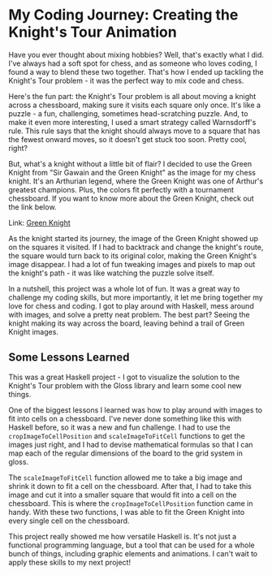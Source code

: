 # My Coding Journey: Creating the Knight's Tour Animation

Have you ever thought about mixing hobbies? Well, that's exactly what I did. I've always had a soft spot for chess, and as someone who loves coding, I found a way to blend these two together. That's how I ended up tackling the Knight's Tour problem - it was the perfect way to mix code and chess.

Here's the fun part: the Knight's Tour problem is all about moving a knight across a chessboard, making sure it visits each square only once. It's like a puzzle - a fun, challenging, sometimes head-scratching puzzle. And, to make it even more interesting, I used a smart strategy called Warnsdorff's rule. This rule says that the knight should always move to a square that has the fewest onward moves, so it doesn't get stuck too soon. Pretty cool, right?

But, what's a knight without a little bit of flair? I decided to use the Green Knight from "Sir Gawain and the Green Knight" as the image for my chess knight. It's an Arthurian legend, where the Green Knight was one of Arthur's greatest champions. Plus, the colors fit perfectly with a tournament chessboard. If you want to know more about the Green Knight, check out the link below.

Link: [Green Knight](https://en.wikipedia.org/wiki/Green_Knight)

As the knight started its journey, the image of the Green Knight showed up on the squares it visited. If I had to backtrack and change the knight's route, the square would turn back to its original color, making the Green Knight's image disappear. I had a lot of fun tweaking images and pixels to map out the knight's path - it was like watching the puzzle solve itself.

In a nutshell, this project was a whole lot of fun. It was a great way to challenge my coding skills, but more importantly, it let me bring together my love for chess and coding. I got to play around with Haskell, mess around with images, and solve a pretty neat problem. The best part? Seeing the knight making its way across the board, leaving behind a trail of Green Knight images.

## Some Lessons Learned

This was a great Haskell project - I got to visualize the solution to the Knight's Tour problem with the Gloss library and learn some cool new things.

One of the biggest lessons I learned was how to play around with images to fit into cells on a chessboard. I've never done something like this with Haskell before, so it was a new and fun challenge. I had to use the `cropImageToCellPosition` and `scaleImageToFitCell` functions to get the images just right, and I had to devise mathematical formulas so that I can map each of the regular dimensions of the board to the grid system in gloss.

The `scaleImageToFitCell` function allowed me to take a big image and shrink it down to fit a cell on the chessboard. After that, I had to take this image and cut it into a smaller square that would fit into a cell on the chessboard. This is where the `cropImageToCellPosition` function came in handy. With these two functions, I was able to fit the Green Knight into every single cell on the chessboard.

This project really showed me how versatile Haskell is. It's not just a functional programming language, but a tool that can be used for a whole bunch of things, including graphic elements and animations. I can't wait to apply these skills to my next project!
